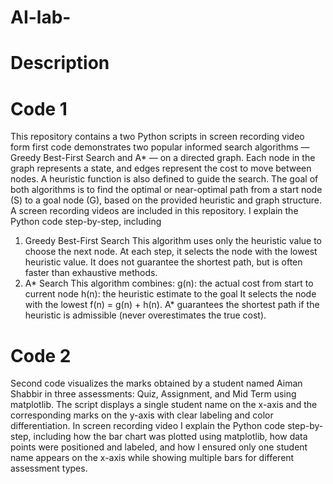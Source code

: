 # AI-lab-
# Description
# Code 1 
This repository contains a two Python scripts in screen recording video form first code demonstrates two popular informed search algorithms — Greedy Best-First Search and A* — on a directed graph. Each node in the graph represents a state, and edges represent the cost to move between nodes. A heuristic function is also defined to guide the search. The goal of both algorithms is to find the optimal or near-optimal path from a start node (S) to a goal node (G), based on the provided heuristic and graph structure. A screen recording videos are included in this repository. I explain the Python code step-by-step, including
1. Greedy Best-First Search
This algorithm uses only the heuristic value to choose the next node.
At each step, it selects the node with the lowest heuristic value.
It does not guarantee the shortest path, but is often faster than exhaustive methods.
2. A* Search
This algorithm combines:
g(n): the actual cost from start to current node
h(n): the heuristic estimate to the goal
It selects the node with the lowest f(n) = g(n) + h(n).
A* guarantees the shortest path if the heuristic is admissible (never overestimates the true cost).
# Code 2
Second code visualizes the marks obtained by a student named Aiman Shabbir in three assessments: Quiz, Assignment, and Mid Term using matplotlib. The script displays a single student name on the x-axis and the corresponding marks on the y-axis with clear labeling and color differentiation. In screen recording video I explain the Python code step-by-step, including how the bar chart was plotted using matplotlib, how data points were positioned and labeled, and how I ensured only one student name appears on the x-axis while showing multiple bars for different assessment types.
